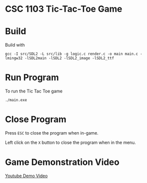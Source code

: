 # CSC 1103 Tic-Tac-Toe Game

# Build
Build with 
```
gcc -I src/SDL2 -L src/lib -g logic.c render.c -o main main.c -lmingw32 -lSDL2main -lSDL2 -lSDL2_image -lSDL2_ttf
``` 


# Run Program 
To run the Tic Tac Toe game 
```
./main.exe
```


# Close Program 
Press `ESC` to close the program when in-game. 

Left click on the `X` button to close the program when in the menu.  


# Game Demonstration Video 
[Youtube Demo Video](https://youtu.be/JUGuwiJ6Hlg)